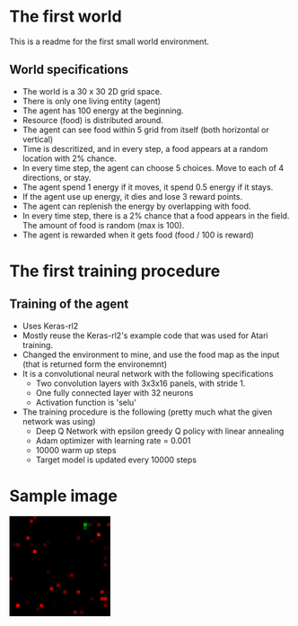 # The first world
This is a readme for the first small world environment.

## World specifications
* The world is a 30 x 30 2D grid space.
* There is only one living entity (agent)
* The agent has 100 energy at the beginning.
* Resource (food) is distributed around.
* The agent can see food within 5 grid from itself (both horizontal or vertical)
* Time is descritized, and in every step, a food appears at a random location with 2% chance.
* In every time step, the agent can choose 5 choices. Move to each of 4 directions, or stay.
* The agent spend 1 energy if it moves, it spend 0.5 energy if it stays.
* If the agent use up energy, it dies and lose 3 reward points.
* The agent can replenish the energy by overlapping with food.
* In every time step, there is a 2% chance that a food appears in the field. The amount of food is random (max is 100).
* The agent is rewarded when it gets food (food / 100 is reward)


# The first training procedure

## Training of the agent
* Uses Keras-rl2
* Mostly reuse the Keras-rl2's example code that was used for Atari training.
* Changed the environment to mine, and use the food map as the input (that is returned form the
 environemnt)
* It is a convolutional neural network with the following specifications
  * Two convolution layers with 3x3x16 panels, with stride 1.
  * One fully connected layer with 32 neurons
  * Activation function is 'selu' 
* The training procedure is the following (pretty much what the given network was using)
  * Deep Q Network with epsilon greedy Q policy with linear annealing
  * Adam optimizer with learning rate = 0.001
  * 10000 warm up steps
  * Target model is updated every 10000 steps


# Sample image

![Sample Image](images/SampleImage1.png?raw=true "Image")
